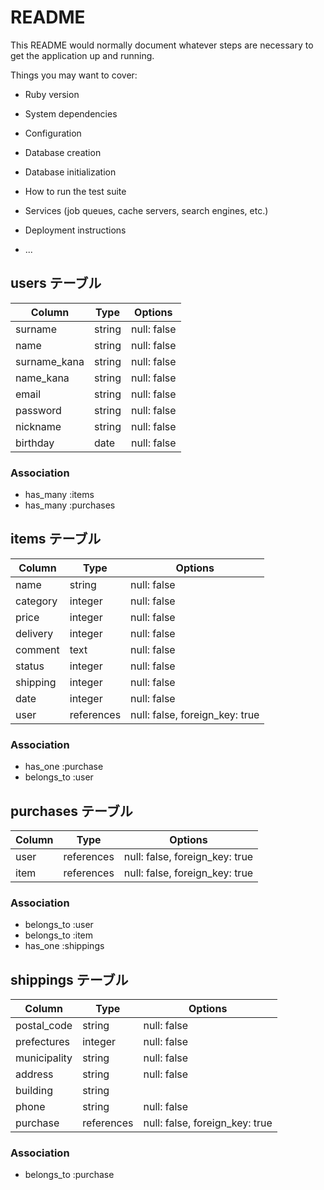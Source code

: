 # README

This README would normally document whatever steps are necessary to get the
application up and running.

Things you may want to cover:

* Ruby version

* System dependencies

* Configuration

* Database creation

* Database initialization

* How to run the test suite

* Services (job queues, cache servers, search engines, etc.)

* Deployment instructions

* ...

## users テーブル

| Column       | Type   | Options     |
| ------------ | ------ | ----------- |
| surname      | string | null: false |
| name         | string | null: false |
| surname_kana | string | null: false |
| name_kana    | string | null: false |
| email        | string | null: false |
| password     | string | null: false |
| nickname     | string | null: false |
| birthday     | date   | null: false |

### Association

- has_many :items
- has_many :purchases


## items テーブル

| Column    | Type       | Options     |
| --------- | ---------- | ----------- |
| name      | string     | null: false |
| category  | integer    | null: false |
| price     | integer    | null: false |
| delivery  | integer    | null: false |
| comment   | text       | null: false |
| status    | integer    | null: false |
| shipping  | integer    | null: false |
| date      | integer    | null: false |
| user      | references | null: false, foreign_key: true |

### Association

- has_one :purchase
- belongs_to :user


## purchases テーブル

| Column   | Type       | Options                        |
| -------- | ---------- | ------------------------------ |
| user     | references | null: false, foreign_key: true |
| item     | references | null: false, foreign_key: true |


### Association

- belongs_to :user
- belongs_to :item
- has_one :shippings


## shippings テーブル

| Column       | Type       | Options                        |
| ------------ | ---------- | ------------------------------ |
| postal_code  | string     | null: false |
| prefectures  | integer    | null: false |
| municipality | string     | null: false |
| address      | string     | null: false |
| building     | string     |             |
| phone        | string     | null: false |
| purchase     | references | null: false, foreign_key: true |

### Association

- belongs_to :purchase